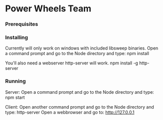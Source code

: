 # Power Wheels Team

### Prerequisites

### Installing

Currently will only work on windows with included libsweep binaries.
Open a command prompt and go to the Node directory and type:
npm install

You'll also need a webserver http-server will work.
npm install -g http-server

### Running

Server:
Open a command prompt and go to the Node directory and type:
npm start

Client:
Open another command prompt and go to the Node directory and type:
http-server
Open a webbrowser and go to:
http://127.0.0.1








